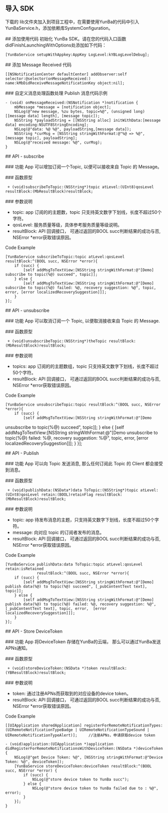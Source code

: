 ## [](#id_anchor_01)导入 SDK 
下载的 lib文件夹加入到项目工程中，在需要使用YunBa的代码中引入YunBaService.h，添加依赖库SystemConfiguration。

##[](#id_anchor_02) 添加使用代码
初始化 YunBa SDK。请在您的代码入口函数didFinishLaunchingWithOptions处添加如下代码：

    [YunBaService setupWithAppkey:AppKey LogLevel:kYBLogLevelDebug];


##[](#id_anchor_03) 添加 Message Received 代码

    [[NSNotificationCenter defaultCenter] addObserver:self selector:@selector(onMessageReceived:) name:kMbDidReceiveMessageNotificationKey object:nil];


###[](#id_anchor_03_01)  自定义消息处理函数处理 Publish 消息代码示例  

    - (void) onMessageReceived:(NSNotification *)notification {
        mbMessage *message = [notification object];
        NSLog(@"new message, %zu bytes, topic=%@", (unsigned long)[[message data] length], [message topic]);
        NSString *payloadString = [[NSString alloc] initWithData:[message data] encoding:NSUTF8StringEncoding];
        NSLog(@"data: %@ %@", payloadString,[message data]);
        NSString *curMsg = [NSString stringWithFormat:@"%@ => %@", [message topic], payloadString];
        NSLog(@"received message: %@", curMsg);
    }


##[](#id_anchor_04) API - subscribe

###[](#id_anchor_04_01) 功能
App 可以增加订阅一个Topic, 以便可以接收来自 Topic 的 Message。

###[](#id_anchor_04_02) 函数原型

     + (void)subscribeToTopic:(NSString*)topic atLevel:(UInt8)qosLevel resultBlock:(MbResultBlock)resultBlock;

###[](#id_anchor_04_03) 参数说明
* topic: app 订阅的的主题数，topic 只支持英文数字下划线，长度不超过50个字符。
* qosLevel: 服务质量等级，具体参考服务质量等级说明。
* resultBlock: API 回调接口， 可通过返回的BOOL succ判断结果的成功与否, NSError *error获取错误原因。

Code Example

    [YunBaService subscribeToTopic:topic atLevel:qosLevel resultBlock:^(BOOL succ, NSError *error){
        if (succ) {
            [self addMsgToTextView:[NSString stringWithFormat:@"[Demo] subscribe to topic(%@) succeed", topic]];
        } else {
            [self addMsgToTextView:[NSString stringWithFormat:@"[Demo] subscribe to topic(%@) failed: %@, recovery suggestion: %@", topic, error, [error localizedRecoverySuggestion]]];
        }
    }];

##[](#id_anchor_05) API - unsubscribe

###[](#id_anchor_05_01) 功能
App 可以取消订阅一个 Topic, 以便取消接收来自 Topic 的 Message.

###[](#id_anchor_05_02) 函数原型


     + (void)unsubscribeTopic:(NSString*)theTopic resultBlock:(MbResultBlock)resultBlock;


###[](#id_anchor_06_03) 参数说明
* topics: app 订阅的的主题数组，topic 只支持英文数字下划线，长度不超过50个字符。
* resultBlock: API 回调接口， 可通过返回的BOOL succ判断结果的成功与否, NSError *error获取错误原因。

Code Example

    [YunBaService unsubscribeTopic:topic resultBlock:^(BOOL succ, NSError *error){
        if (succ) {
            [self addMsgToTextView:[NSString stringWithFormat:@"[Demo
unsubscribe to topic(%@) succeed", topic]];
        } else {
            [self addMsgToTextView:[NSString stringWithFormat:@"[Demo
unsubscribe to topic(%@) failed: %@, recovery suggestion: %@", topic, error, [error localizedRecoverySuggestion]]];
        }
    }];



##[](#id_anchor_06) API - Publish

###[](#id_anchor_06_01) 功能
App 可以向 Topic 发送消息, 那么任何订阅此 Topic 的 Client 都会接受到消息。

###[](#id_anchor_06_02) 函数原型

     + (void)publishData:(NSData*)data ToTopic:(NSString*)topic atLevel:(UInt8)qosLevel retain:(BOOL)retainFlag resultBlock:(MbResultBlock)resultBlock;

###[](#id_anchor_06_03) 参数说明
* topic: app 待发布消息的主题，只支持英文数字下划线，长度不超过50个字符。
* message: 向对应 topic 的订阅者发布的消息。
* resultBlock: API 回调接口， 可通过返回的BOOL succ判断结果的成功与否, NSError *error获取错误原因。

Code Example


    [YunBaService publishData:data ToTopic:topic atLevel:qosLevel retain:isRetained
                  resultBlock:^(BOOL succ, NSError *error){
        if (succ) {
            [self addMsgToTextView:[NSString stringWithFormat:@"[Demo] publish data(%@) to topic(%@) succeed", [_pubContentText text], topic]];
        } else {
            [self addMsgToTextView:[NSString stringWithFormat:@"[Demo] publish data(%@) to topic(%@) failed: %@, recovery suggestion: %@", [_pubContentText text], topic, error,  [error localizedRecoverySuggestion]]];
        }
    }];


##[](#id_anchor_07) API - Store DeviceToken

###[](#id_anchor_07_01) 功能
App 将DeviceToken 存储在YunBa的云端， 那么可以通过YunBa发送APNs通知。

###[](#id_anchor_07_02) 函数原型

     + (void)storeDeviceToken:(NSData *)token resultBlock:(YBResultBlock)resultBlock;

###[](#id_anchor_07_03) 参数说明
* token: 通过注册APNs而获取到的对应设备的device token。
* resultBlock: API 回调接口， 可通过返回的BOOL succ判断结果的成功与否, NSError *error获取错误原因。

Code Example

    [[UIApplication sharedApplication] registerForRemoteNotificationTypes:(UIRemoteNotificationTypeBadge | UIRemoteNotificationTypeSound | UIRemoteNotificationTypeAlert)];     //注册APNs，申请获取device token

    - (void)application:(UIApplication *)application didRegisterForRemoteNotificationsWithDeviceToken:(NSData *)deviceToken {
        NSLog(@"get Device Token: %@", [NSString stringWithFormat:@"Device Token: %@", deviceToken]);
        [YunBaService storeDeviceToken:deviceToken resultBlock:^(BOOL succ, NSError *error) {
            if (succ) {
                NSLog(@"store device token to YunBa succ");
            } else {
                NSLog(@"store device token to YunBa failed due to : %@", error);
            }
        }];
    }
